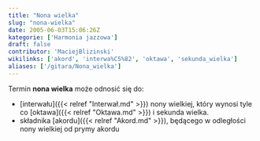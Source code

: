```yaml
---
title: "Nona wielka"
slug: "nona-wielka"
date: 2005-06-03T15:06:26Z
kategorie: ['Harmonia jazzowa']
draft: false
contributor: 'MaciejBlizinski'
wikilinks: ['akord', 'interwa%C5%82', 'oktawa', 'sekunda_wielka']
aliases: ['/gitara/Nona_wielka']
---
```

Termin **nona wielka** może odnosić się do:

  - [interwału]({{< relref "Interwał.md" >}}) nony wielkiej, który wynosi tyle co
    [oktawa]({{< relref "Oktawa.md" >}}) i sekunda
    wielka<!-- link nie odnosił się do niczego: 'Nona wielka' ('content/książka/Nona_wielka.md') links to 'sekunda_wielka' ('content/książka/sekunda_wielka.md') and that does not exist -->.
  - składnika [akordu]({{< relref "Akord.md" >}}), będącego w odległości nony
    wielkiej od prymy akordu


